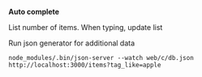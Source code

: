 **Auto complete**

List number of items.
When typing, update list

Run json generator for additional data
```
node_modules/.bin/json-server --watch web/c/db.json
http://localhost:3000/items?tag_like=apple
```
